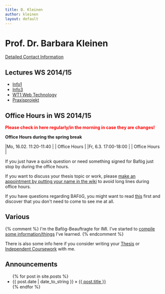 ```yaml
---
title: B. Kleinen
author: kleinen
layout: default
---
```


# Prof. Dr. Barbara Kleinen

[Detailed Contact Information](about/me.html)

## Lectures WS 2014/15

- [Info1](info1/index.html)
- [Info3](info3/index.html)
- [WT1 Web Technology](webapplications/index.html)
- [Praxisprojekt](ss2014/projekt)


## Office Hours in WS 2014/15
<font color = "red" style="font-weight:bold">Please check in here regularly/in the morning in case they are changes!</font>

<span style="font-weight:bold">Office Hours during the spring break</span>  

|Mo, 16.02.  11:20-11:40 | | Office Hours |
|Fr, 6.3.    17:00-18:00 | | Office Hours |


If you just have a quick question or need something signed for Baf&ouml;g just stop by during the office hours.

If you want to discuss your thesis topic or work, please [make an appointment by putting your name in the wiki](https://github.com/bkleinen/bkleinen.github.io/wiki) to avoid long lines during office hours. 

If you have questions regarding BAF&ouml;G, you might want to read [this](bafoeg/index.html) first and discover that you don't need to come to see me at all.


## Various

{% comment %}
I'm the Bafög-Beauftragte for IMI. I've started to <a href = "bafoeg/index.html">compile some information/things</a> I've learned.
{% endcomment %}

There is also some info here if you consider writing your [Thesis](thesis/index.html) or [Independent Coursework](thesis/independent_coursework.html) with me.


## Announcements

<ul class="posts">
  {% for post in site.posts %}
    <li><span>{{ post.date | date_to_string }}</span> &raquo; <a href="{{ post.url }}">{{ post.title }}</a></li>
  {% endfor %}
</ul>



